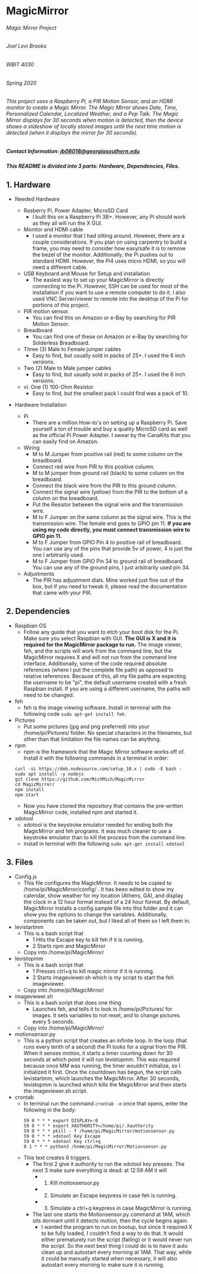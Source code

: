 # MagicMirror
###### Magic Mirror Project
###### Joel Levi Brooks
###### WBIT 4030
###### Spring 2020

###### This project uses a Raspberry Pi, a PIR Motion Sensor, and an HDMI monitor to create a Magic Mirror.  The Magic Mirror shows Date, Time, Personalized Calendar, Localized Weather, and a Pep Talk.  The Magic Mirror displays for 30 seconds when motion is detected, then the device shows a slideshow of locally stored images until the next time motion is detected (when it displays the mirror for 30 seconds).  
##### Contact Information: jb08018@georgiasouthern.edu
##### This README is divided into 3 parts: Hardware, Dependencies, Files.

## 1. Hardware
   - Needed Hardware
     - Rasberry Pi, Power Adapter, MicroSD Card
       - I built this on a Raspberry Pi 3B+.  However, any Pi should work as they all will run the X GUI. 
     - Monitor and HDMI cable
       - I used a monitor that I had sitting around.  However, there are a couple considerations.  If you plan on using carpentry to build a frame, you may need to consider how easy/safe it is to remove the bezel of the monitor.  Additionally, the Pi pushes out to standard HDMI.  However, the Pi4 uses micro HDMI, so you will need a different cable.
     - USB Keyboard and Mouse for Setup and installation
       - The easiest way to set up your MagicMirror is directly connecting to the Pi.  However, SSH can be used for most of the installation if you want to use a remote computer to do it.  I also used VNC Server/viewer to remote into the desktop of the Pi for portions of this project.
     - PIR motion sensor.
       - You can find this on Amazon or e-Bay by searching for PIR Motion Sensor. 
     - Breadboard
       - You can find one of these on Amazon or e-Bay by searching for Solderless Breadboard.
     - Three (3) Male to Female jumper cables
       - Easy to find, but usually sold in packs of 25+.  I used the 6 inch versions.
     - Two (2) Male to Male jumper cables
       - Easy to find, but usually sold in packs of 25+.  I used the 6 inch versions.  
     - vi. One (1) 100-Ohm Resistor
       - Easy to find, but the smallest pack I could find was a pack of 10.  

   - Hardware Installation
     - Pi
       - There are a million How-to's on setting up a Raspberry Pi.  Save yourself a ton of trouble and buy a quality MicroSD card as well as the official Pi Power Adapter.  I swear by the CanaKits that you can easily find on Amazon.
     - Wiring
       - M to M Jumper from positive rail (red) to some column on the breadboard.  
       - Connect red wire from PIR to this positive column.
       - M to M jumper from ground rail (black) to some column on the breadboard.
       - Connect the black wire from the PIR to this ground column.
       - Connect the signal wire (yellow) from the PIR to the bottom of a column on the breadboard.
       - Put the Resistor between the signal wire and the transmission wire.
       - M to F Jumper on the same column as the signal wire.  This is the transmission wire.  The female end goes to GPIO pin 11.  **If you are using my code directly, you must connect transmission wire to GPIO pin 11.**
       - M to F Jumper from GPIO Pin 4 to positive rail of breadboard.  You can use any of the pins that provide 5v of power, 4 is just the one I arbitrarily used.
       - M to F Jumper from GPIO Pin 34 to ground rail of breadboard.  You can use any of the ground pins, I just arbitrarily used pin 34.
     - Adjustments
       - The PIR has adjustment dials.  Mine worked just fine out of the box, but if you need to tweak it, please read the documentation that came with your PIR.

## 2. Dependencies
   - Raspbian OS
     - Follow any guide that you want to etch your boot disk for the Pi.  Make sure you select Raspbian with GUI.  **The GUI is X and it is required for the MagicMirror package to run.** The image viewer, feh, and the scripts will work from the command line, but the MagicMirror requires X and will not run from the command line interface.  Additionally, some of the code required absolute references (where I put the complete file path) as opposed to relative references.  Because of this, all my file paths are expecting the username to be "pi", the default username created with a fresh Raspbian install.  If you are using a different username, the paths will need to be changed.
   - feh
     - feh is the image viewing software.  Install in terminal with the following code `sudo apt-get install feh`.
   - Pictures
     - Put some pictures (jpg and png preferred) into your /home/pi/Pictures/ folder.  No special characters in the filenames, but other than that limitation the file names can be anything.  
   - npm
     - npm is the framework that the Magic Mirror software works off of.  Install it with the following commands in a terminal in order:
     ```
     curl -sL https://deb.nodesource.com/setup_10.x | sudo -E bash -
     sudo apt install -y nodejs
     git clone https://github.com/MichMich/MagicMirror
     cd MagicMirror/
     npm install
     npm start
     ```
     - Now you have cloned the repository that contains the pre-written MagicMirror code, installed npm and started it.
   - xdotool
     - xdotool is the keystroke emulator needed for ending both the MagicMirror and feh programs.  It was much cleaner to use a keystroke emulator than to kill the process from the command line.
     - install in terminal with the following `sudo apt-get install xdotool`
     
## 3. Files
   - Config.js
     - This file configures the MagicMirror.  It needs to be copied to /home/pi/MagicMirror/config/ .  It has been edited to show my calendar, show weather for my location (Athens, GA), and display the clock in a 12 hour format instead of a 24 hour format.  By default, MagicMirror installs a config.sample file into this folder and it can show you the options to change the variables.  Additionally, components can be taken out, but I liked all of them so I left them in.
   - levistartmm
     - This is a bash script that 
       - 1 Hits the Escape key to kill feh if it is running.
       - 2 Starts npm and MagicMirror
     - Copy into /home/pi/MagicMirror/       
   - levistopmm
     - This is a bash script that
       - 1 Presses ctrl+q to kill magic mirror if it is running.
       - 2 Starts imageviewer.sh which is my script to start the feh imageviewer.
     - Copy into /home/pi/MagicMirror/ 
   - imageviewer.sh
     - This is a bash script that does one thing
       - Launches feh, and tells it to look in /home/pi/Pictures/ for images.  It sets variables to not reset, and to change pictures every 5 seconds.
     - Copy into /home/pi/MagicMirror/
   - motionsensor.py
     - This is a python script that creates an infinite loop. In the loop (that runs every tenth of a second) the Pi looks for a signal from the PIR.  When it senses motion, it starts a timer counting down for 30 seconds at which point it will run levistopmm.  This was required because once MM was running, the timer wouldn't initialize, so I initialized it first.  Once the countdown has begun, the script calls levistartmm, which launches the MagicMirror.  After 30 seconds, levistopmm is launched which kills the MagicMirror and then starts the imageviewer.sh script.
   - crontab
     - In terminal run the command `crontab -e` once that opens, enter the following in the body:   
       ```
       59 0 * * * export DISPLAY=:0
       59 0 * * * export XAUTHORITY=/home/pi/.Xauthority
       59 0 * * * pkill - f /home/pi/MagicMirror/motionsensor.py
       59 0 * * * xdotool Key Escape
       59 0 * * * xdotool Key ctrl+q
       0 1 * * * python3 /home/pi/MagicMirror/Motionsensor.py
       ```
     - This text creates 6 triggers.  
       - The first 2 give it authority to run the xdotool key presses.  The next 3 make sure everything is dead: at 12:59 AM it will
         - 1. Kill motionsensor.py
         - 2. Simulate an Escape keypress in case feh is running.
         - 3. Simulate a ctrl+q keypress in case MagicMirror is running.
       - The last one starts the Motionsensor.py command at 1AM, which sits dormant until it detects motion, then the cycle begins again.
         - I wanted the program to run on bootup, but since it required X to be fully loaded, I couldn't find a way to do that.  It would either prematurely run the script (failing) or it would never run the script.  So the next best thing I could do is to have it auto clean up and autostart every morning at 1AM.  That way, while it could be manually started when necessary, it will also autostart every morning to make sure it is running.
       
     
     
     
